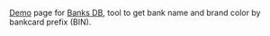 [Demo](http://ramoona.github.io/banks-db-demo) page for [Banks DB](https://github.com/Ramoona/banks-db), tool to get bank name and brand color by bankcard prefix (BIN).
